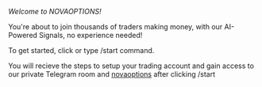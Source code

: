 *Welcome to NOVAOPTIONS!*

You\'re about to join thousands of traders making money\, with our AI-Powered Signals\, no experience needed\!

To get started\, click or type \/start command\.

You will recieve the steps to setup your trading account and gain access to our private Telegram room and [novaoptions](%link%) after clicking \/start
